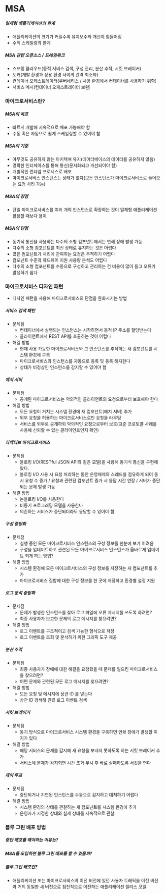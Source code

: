 # MSA

##### 일체형 애플리케이션의 한계

- 애플리케이션의 크기가 커질수록 유지보수와 개선이 힘들어짐
- 수직 스케일링의 한계

##### MSA 관련 오픈소스 / 프레임워크

- 스프링 클라우드(동적 서비스 검색, 구성 관리, 분산 추적, 서킷 브레이커)
- 도커(개발 환경과 상용 환경 사이의 간격 최소화)
- 컨테이너 오케스트레이터(쿠버네티스 / 사용 환경에서 컨테이너를 사용하기 위함)
- 서비스 메시(컨테이너 오케스트레이터 보완)

### 마이크로서비스란?

##### MSA의 목표

- 빠르게 개발해 지속적으로 배포 가능해야 함
- 수동 혹은 자동으로 쉽게 스케일링할 수 있어야 함

##### MSA의 기준

- 아무것도 공유하지 않는 아키텍쳐 유지(데이터베이스의 데이터를 공유하지 않음)
- 명확한 인터페이스를 통해 통신(문서화되고 개선되어야 함)
- 개별적인 런타임 프로세스로 배포
- 마이크로서비스 인스턴스는 상태가 없다(모든 인스턴스가 마이크로서비스로 들어오는 요청 처리 가능)

##### MSA의 장점

- 단일 마이크로서비스를 여러 개의 인스턴스로 확장하는 것이 일체형 애플리케이션 활용할 때보다 용이

##### MSA의 단점

- 동기식 통신을 사용하는 다수의 소형 컴포넌트에서는 연쇄 장애 발생 가능
- 다수의 소형 컴포넌트를 최신 상태로 유지하는 것은 어렵다
- 많은 컴포넌트가 처리에 관여하는 요청은 추적하기 어렵다
- 컴포넌트 수준의 하드웨어 지원 사용량 분석도 어렵다
- 다수의 소형 컴포넌트를 수동으로 구성하고 관리하는 건 비용이 많이 들고 오류가 발생하기 쉽다

### 마이크로서비스 디자인 패턴

- 디자인 패턴을 사용해 마이크로서비스의 단점을 완화시키는 방법

##### 서비스 검색 패턴

- 문제점
  - 컨테이너에서 실행되는 인스턴스는 시작하면서 동적 IP 주소를 할당받는다
  - 클라이언트에서 REST API를 호출하는 것이 어렵다
- 해결 방법
  - 현재 사용 가능한 마이크로서비스와 그 인스턴스를 추적하는 새 컴포넌트를 시스템 환경에 구축
  - 마이크로서비스와 인스턴스를 자동으로 등록 및 등록 해지한다
  - 상태가 비정상인 인스턴스를 감지할 수 있어야 함

##### 에지 서버

- 문제점
  - 공개된 마이크로서비스는 악의적인 클라이언트의 요청으로부터 보호해야 한다
- 해결 방법
  - 모든 요청이 거치는 시스템 환경에 새 컴포넌트(에지 서버) 추가
  - 외부 요청을 허용하는 마이크로서비스로만 요청을 라우팅
  - 서비스를 외부로 공개하되 악의적인 요청으로부터 보호(표준 프로토콜 사례를 사용해 신뢰할 수 있는 클라이언트인지 확인)

##### 리액티브 마이크로서비스

- 문제점
  - 블로킹 I/O(RESTful JSON API와 같은 모델)을 사용해 동기식 통신을 구현해왔다.
  - 블로킹 I/O 사용 시 요청 처리하는 동안 운영체제의 스레드를 점유하게 되어 동시 요청 수 증가 / 요청과 관련된 컴포넌트 증가 시 응답 시간 연장 / 서버가 중단되는 문제 발생 가능
- 해결 방법
  - 논블로킹 I/O를 사용한다
  - 비동기 프로그래밍 모델을 사용한다
  - 의존하는 서비스가 중단되더라도 응답할 수 있어야 함

##### 구성 중앙화

- 문제점
  - 실행 중인 모든 마이크로서비스 인스턴스의 구성 정보를 한눈에 보기 어려움
  - 구성을 업데이트하고 관련된 모든 마이크로서비스 인스턴스가 올바르게 업데이트 되게 하는 방법?
- 해결 방법
  - 시스템 환경에 모든 마이크로서비스의 구성 정보를 저장하는 새 컴포넌트를 추가
  - 마이크로서비스 집합에 대한 구성 정보를 한 곳에 저장하고 환경별 설정 지원

##### 로그 분석 중앙화

- 문제점
  - 문제가 발생한 인스턴스를 찾아 로그 파일에 오류 메시지를 쓰도록 하려면?
  - 최종 사용자가 보고한 문제의 로그 메시지를 찾으려면?
- 해결 방법
  - 로그 이벤트를 구조적이고 검색 가능한 형식으로 저장
  - 로그 이벤트를 조회 및 분석하기 위한 그래픽 도구 제공

##### 분산 추적

- 문제점
  - 최종 사용자가 장애에 대한 해결을 요청했을 때 문제를 일으킨 마이크로서비스를 찾으려면?
  - 어떤 문제와 관련된 모든 로그 메시지를 찾으려면?
- 해결 방법
  - 모든 요청 및 메시지에 상관 ID 를 넣는다
  - 상관 ID 검색해 관련 로그 이벤트 검색

##### 서킷 브레이커

- 문제점
  - 동기 방식으로 마이크로서비스 시스템 환경을 구축하면 연쇄 장애가 발생할 여지가 있다
- 해결 방법
  - 해당 서비스의 문제를 감지해 새 요청을 보내지 못하도록 하는 서킷 브레이커 추가
  - 서비스에 문제가 감지되면 시간 초과 무시 후 바로 실패하도록 서킷을 연다

##### 제어 루프

- 문제점
  - 중단되거나 지연된 인스턴스를 수동으로 감지하고 대처하기 어렵다
- 해결 방법
  - 시스템 환경의 상태를 관찰하는 새 컴포넌트를 시스템 환경에 추가
  - 운영자가 지정한 상태와 실제 상태를 지속적으로 관찰





### 블루 그린 배포 방법

##### 중단 배포를 해야하는 이유는?

##### MSA를 도입하면 블루 그린 배포를 할 수 있을까?

##### 블루 그린 배포란?

- 애플리케이션 또는 마이크로서비스의 이전 버전에 있던 사용자 트래픽을 이전 버전과 거의 동일한 새 버전으로 점진적으로 이전하는 애플리케이션 릴리스 모델